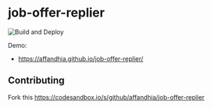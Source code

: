 # job-offer-replier
![Build and Deploy](https://github.com/affandhia/job-offer-replier/workflows/Build%20and%20Deploy/badge.svg)

Demo:
- https://affandhia.github.io/job-offer-replier/



## Contributing

Fork this https://codesandbox.io/s/github/affandhia/job-offer-replier
